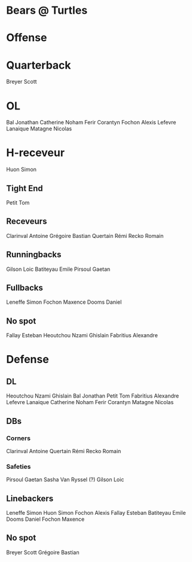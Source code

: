 # Bears @ Turtles

# Offense 

# Quarterback
Breyer Scott

# OL
Bal Jonathan
Catherine Noham
Ferir Corantyn
Fochon Alexis
Lefevre Lanaique
Matagne Nicolas

# H-receveur
Huon Simon

## Tight End
Petit Tom

## Receveurs
Clarinval Antoine
Grégoire Bastian
Quertain Rémi
Recko Romain

## Runningbacks
Gilson Loic
Batiteyau Emile
Pirsoul Gaetan

## Fullbacks
Leneffe Simon
Fochon Maxence
Dooms Daniel

## No spot
Fallay Esteban
Heoutchou Nzami Ghislain
Fabritius Alexandre

# Defense

## DL
Heoutchou Nzami Ghislain
Bal Jonathan
Petit Tom
Fabritius Alexandre
Lefevre Lanaique
Catherine Noham
Ferir Corantyn
Matagne Nicolas

## DBs

### Corners
Clarinval Antoine
Quertain Rémi
Recko Romain

### Safeties
Pirsoul Gaetan
Sasha Van Ryssel (?)
Gilson Loic

## Linebackers
Leneffe Simon
Huon Simon
Fochon Alexis
Fallay Esteban
Batiteyau Emile
Dooms Daniel
Fochon Maxence

## No spot
Breyer Scott
Grégoire Bastian
